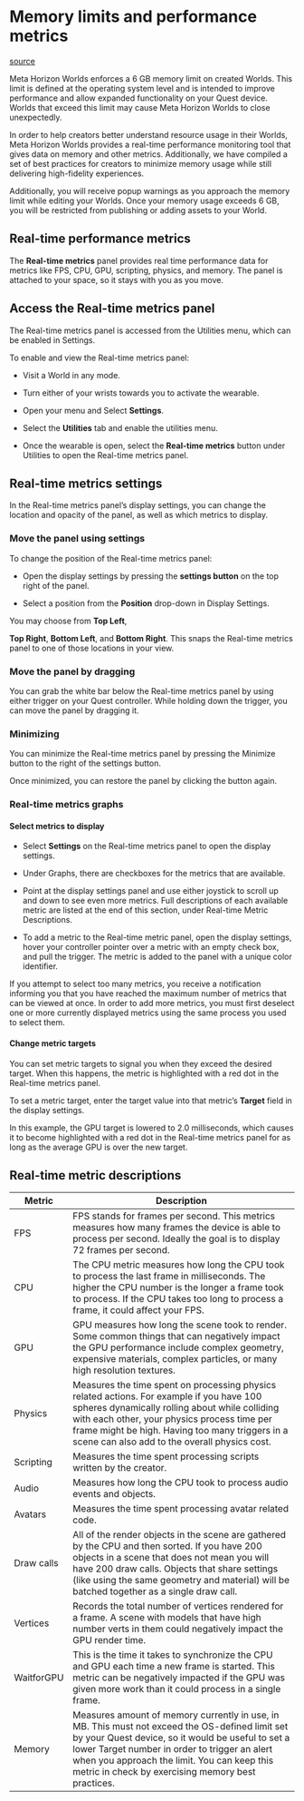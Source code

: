 # Memory limits and performance metrics

[source](https://developers.meta.com/horizon-worlds/learn/documentation/save-optimize-and-publish/memory-limits-horizon-worlds)

Meta Horizon Worlds enforces a 6 GB memory limit on created Worlds. This limit is defined at the operating system level and is intended to improve performance and allow expanded functionality on your Quest device. Worlds that exceed this limit may cause Meta Horizon Worlds to close unexpectedly.

In order to help creators better understand resource usage in their Worlds, Meta Horizon Worlds provides a real-time performance monitoring tool that gives data on memory and other metrics. Additionally, we have compiled a set of best practices for creators to minimize memory usage while still delivering high-fidelity experiences.

Additionally, you will receive popup warnings as you approach the memory limit while editing your Worlds. Once your memory usage exceeds 6 GB, you will be restricted from publishing or adding assets to your World.

## Real-time performance metrics

The **Real-time metrics** panel provides real time performance data for metrics like FPS, CPU, GPU, scripting, physics, and memory. The panel is attached to your space, so it stays with you as you move.

## Access the Real-time metrics panel

The Real-time metrics panel is accessed from the Utilities menu, which can be enabled in Settings.

To enable and view the Real-time metrics panel:

*   Visit a World in any mode.

*   Turn either of your wrists towards you to activate the wearable.

*   Open your menu and Select **Settings**.

*   Select the **Utilities** tab and enable the utilities menu.

*   Once the wearable is open, select the **Real-time metrics** button under Utilities to open the Real-time metrics panel.

## Real-time metrics settings

In the Real-time metrics panel’s display settings, you can change the location and opacity of the panel, as well as which metrics to display.

### Move the panel using settings

To change the position of the Real-time metrics panel:

*   Open the display settings by pressing the **settings button** on the top right of the panel.

*   Select a position from the **Position** drop-down in Display Settings.

You may choose from **Top Left**, 

**Top Right**, **Bottom Left**, and **Bottom Right**. This snaps the Real-time metrics panel to one of those locations in your view.

### Move the panel by dragging

You can grab the white bar below the Real-time metrics panel by using either trigger on your Quest controller. While holding down the trigger, you can move the panel by dragging it.

### Minimizing

You can minimize the Real-time metrics panel by pressing the Minimize button to the right of the settings button.

Once minimized, you can restore the panel by clicking the button again.

### Real-time metrics graphs

#### Select metrics to display

*   Select **Settings** on the Real-time metrics panel to open the display settings.

*   Under Graphs, there are checkboxes for the metrics that are available.

*   Point at the display settings panel and use either joystick to scroll up and down to see even more metrics. Full descriptions of each available metric are listed at the end of this section, under Real-time Metric Descriptions.

*   To add a metric to the Real-time metric panel, open the display settings, hover your controller pointer over a metric with an empty check box, and pull the trigger. The metric is added to the panel with a unique color identifier.

If you attempt to select too many metrics, you receive a notification informing you that you have reached the maximum number of metrics that can be viewed at once. In order to add more metrics, you must first deselect one or more currently displayed metrics using the same process you used to select them.

#### Change metric targets

You can set metric targets to signal you when they exceed the desired target. When this happens, the metric is highlighted with a red dot in the Real-time metrics panel.

To set a metric target, enter the target value into that metric’s **Target** field in the display settings.

In this example, the GPU target is lowered to 2.0 milliseconds, which causes it to become highlighted with a red dot in the Real-time metrics panel for as long as the average GPU is over the new target.

## Real-time metric descriptions

| Metric | Description |
| --- | --- |
| FPS | FPS stands for frames per second. This metrics measures how many frames the device is able to process per second. Ideally the goal is to display 72 frames per second. |
| CPU | The CPU metric measures how long the CPU took to process the last frame in milliseconds. The higher the CPU number is the longer a frame took to process. If the CPU takes too long to process a frame, it could affect your FPS. |
| GPU | GPU measures how long the scene took to render. Some common things that can negatively impact the GPU performance include complex geometry, expensive materials, complex particles, or many high resolution textures. |
| Physics | Measures the time spent on processing physics related actions. For example if you have 100 spheres dynamically rolling about while colliding with each other, your physics process time per frame might be high. Having too many triggers in a scene can also add to the overall physics cost. |
| Scripting | Measures the time spent processing scripts written by the creator. |
| Audio | Measures how long the CPU took to process audio events and objects. |
| Avatars | Measures the time spent processing avatar related code. |
| Draw calls | All of the render objects in the scene are gathered by the CPU and then sorted. If you have 200 objects in a scene that does not mean you will have 200 draw calls. Objects that share settings (like using the same geometry and material) will be batched together as a single draw call. |
| Vertices | Records the total number of vertices rendered for a frame. A scene with models that have high number verts in them could negatively impact the GPU render time. |
| WaitforGPU | This is the time it takes to synchronize the CPU and GPU each time a new frame is started. This metric can be negatively impacted if the GPU was given more work than it could process in a single frame. |
| Memory | Measures amount of memory currently in use, in MB. This must not exceed the OS-defined limit set by your Quest device, so it would be useful to set a lower Target number in order to trigger an alert when you approach the limit. You can keep this metric in check by exercising memory best practices. |

 

 

 

 

 

 

 

 

 

 

 

 

 

 

 

 

 

 

 

 

 

 

 

 

 

 

 

 

 

 

 

 

 

 

 

 

 

 

 

 